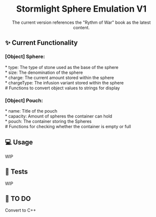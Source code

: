 <h1 align='center'>Stormlight Sphere Emulation V1 </h1>  
<p align='center'>The current version references the "Rythm of War" book as the latest content. </p>

## ✨ **Current Functionality**  
<h3>[Object] Sphere:</h3>
* type: The type of stone used as the base of the sphere </br>
* size: The denomination of the sphere </br>
* charge: The current amount stored within the sphere  </br>
* chargeType: The infusion variant stored within the sphere  </br>
# Functions to convert object values to strings for display  </br>
  
<h3>[Object] Pouch:</h3> 
* name: Title of the pouch </br>
* capacity: Amount of spheres the container can hold </br>
* pouch: The container storing the Spheres </br>
# Functions for checking whether the container is empty or full

## 💻 **Usage**  
WIP  

## 🚀 **Tests**  
WIP  

## 📝 **TO DO**
Convert to C++
